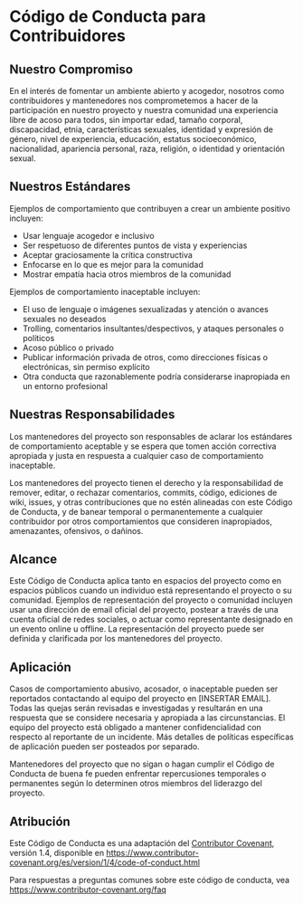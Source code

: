 # Código de Conducta para Contribuidores

## Nuestro Compromiso

En el interés de fomentar un ambiente abierto y acogedor, nosotros como contribuidores y mantenedores nos comprometemos a hacer de la participación en nuestro proyecto y nuestra comunidad una experiencia libre de acoso para todos, sin importar edad, tamaño corporal, discapacidad, etnia, características sexuales, identidad y expresión de género, nivel de experiencia, educación, estatus socioeconómico, nacionalidad, apariencia personal, raza, religión, o identidad y orientación sexual.

## Nuestros Estándares

Ejemplos de comportamiento que contribuyen a crear un ambiente positivo incluyen:

* Usar lenguaje acogedor e inclusivo
* Ser respetuoso de diferentes puntos de vista y experiencias
* Aceptar graciosamente la crítica constructiva
* Enfocarse en lo que es mejor para la comunidad
* Mostrar empatía hacia otros miembros de la comunidad

Ejemplos de comportamiento inaceptable incluyen:

* El uso de lenguaje o imágenes sexualizadas y atención o avances sexuales no deseados
* Trolling, comentarios insultantes/despectivos, y ataques personales o políticos
* Acoso público o privado
* Publicar información privada de otros, como direcciones físicas o electrónicas, sin permiso explícito
* Otra conducta que razonablemente podría considerarse inapropiada en un entorno profesional

## Nuestras Responsabilidades

Los mantenedores del proyecto son responsables de aclarar los estándares de comportamiento aceptable y se espera que tomen acción correctiva apropiada y justa en respuesta a cualquier caso de comportamiento inaceptable.

Los mantenedores del proyecto tienen el derecho y la responsabilidad de remover, editar, o rechazar comentarios, commits, código, ediciones de wiki, issues, y otras contribuciones que no estén alineadas con este Código de Conducta, y de banear temporal o permanentemente a cualquier contribuidor por otros comportamientos que consideren inapropiados, amenazantes, ofensivos, o dañinos.

## Alcance

Este Código de Conducta aplica tanto en espacios del proyecto como en espacios públicos cuando un individuo está representando el proyecto o su comunidad. Ejemplos de representación del proyecto o comunidad incluyen usar una dirección de email oficial del proyecto, postear a través de una cuenta oficial de redes sociales, o actuar como representante designado en un evento online u offline. La representación del proyecto puede ser definida y clarificada por los mantenedores del proyecto.

## Aplicación

Casos de comportamiento abusivo, acosador, o inaceptable pueden ser reportados contactando al equipo del proyecto en [INSERTAR EMAIL]. Todas las quejas serán revisadas e investigadas y resultarán en una respuesta que se considere necesaria y apropiada a las circunstancias. El equipo del proyecto está obligado a mantener confidencialidad con respecto al reportante de un incidente. Más detalles de políticas específicas de aplicación pueden ser posteados por separado.

Mantenedores del proyecto que no sigan o hagan cumplir el Código de Conducta de buena fe pueden enfrentar repercusiones temporales o permanentes según lo determinen otros miembros del liderazgo del proyecto.

## Atribución

Este Código de Conducta es una adaptación del [Contributor Covenant][homepage], versión 1.4,
disponible en https://www.contributor-covenant.org/es/version/1/4/code-of-conduct.html

[homepage]: https://www.contributor-covenant.org

Para respuestas a preguntas comunes sobre este código de conducta, vea
https://www.contributor-covenant.org/faq 